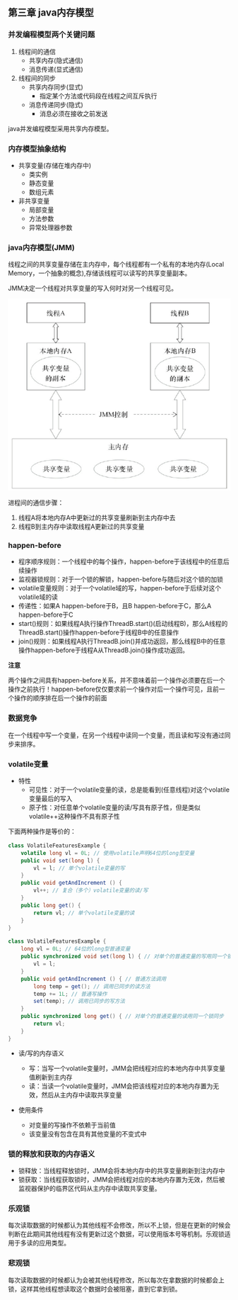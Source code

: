 ## 第三章 java内存模型

### 并发编程模型两个关键问题

1. 线程间的通信
   - 共享内存(隐式通信)
   - 消息传递(显式通信)
2. 线程间的同步
   - 共享内存同步(显式)
     - 指定某个方法或代码段在线程之间互斥执行
   - 消息传递同步(隐式)
     - 消息必须在接收之前发送

java并发编程模型采用共享内存模型。



### 内存模型抽象结构

- 共享变量(存储在堆内存中)
  - 类实例
  - 静态变量
  - 数组元素
- 非共享变量
  - 局部变量
  - 方法参数
  - 异常处理器参数

### java内存模型(JMM)

线程之间的共享变量存储在主内存中，每个线程都有一个私有的本地内存(Local Memory，一个抽象的概念),存储该线程可以读写的共享变量副本。

JMM决定一个线程对共享变量的写入何时对另一个线程可见。

![java内存模型抽象结构示意图](java内存模型抽象示意图.png)

进程间的通信步骤：

1. 线程A将本地内存A中更新过的共享变量刷新到主内存中去
2. 线程B到主内存中读取线程A更新过的共享变量



### happen-before

- 程序顺序规则：一个线程中的每个操作，happen-before于该线程中的任意后续操作
- 监视器锁规则：对于一个锁的解锁，happen-before与随后对这个锁的加锁
- volatile变量规则：对于一个volatile域的写，happen-before于后续对这个volatile域的读
- 传递性：如果A happen-before于B，且B happen-before于C，那么A happen-before于C
- start()规则：如果线程A执行操作ThreadB.start()(启动线程B)，那么A线程的ThreadB.start()操作happen-before于线程B中的任意操作
- join()规则：如果线程A执行ThreadB.join()并成功返回，那么线程B中的任意操作happen-before于线程A从ThreadB.join()操作成功返回。

**注意**

两个操作之间具有happen-before关系，并不意味着前一个操作必须要在后一个操作之前执行！happen-before仅仅要求前一个操作对后一个操作可见，且前一个操作的顺序排在后一个操作的前面





### 数据竞争

在一个线程中写一个变量，在另一个线程中读同一个变量，而且读和写没有通过同步来排序。



### volatile变量

- 特性
  - 可见性：对于一个volatile变量的读，总是能看到(任意线程)对这个volatile变量最后的写入
  - 原子性：对任意单个volatile变量的读/写具有原子性，但是类似volatile++这种操作不具有原子性

下面两种操作是等价的：

```java
class VolatileFeaturesExample {
	volatile long vl = 0L; // 使用volatile声明64位的long型变量
	public void set(long l) {
		vl = l; // 单个volatile变量的写
	}
    public void getAndIncrement () {
    	vl++; // 复合（多个）volatile变量的读/写
    }
    public long get() {
    	return vl; // 单个volatile变量的读
    }
}
```

```java
class VolatileFeaturesExample {
    long vl = 0L; // 64位的long型普通变量
    public synchronized void set(long l) { // 对单个的普通变量的写用同一个锁同步
    	vl = l;
    }
    public void getAndIncrement () { // 普通方法调用
    	long temp = get(); // 调用已同步的读方法
    	temp += 1L; // 普通写操作
    	set(temp); // 调用已同步的写方法
    }
    public synchronized long get() { // 对单个的普通变量的读用同一个锁同步
    	return vl;
    }
}
```



- 读/写的内存语义

  - 写：当写一个volatile变量时，JMM会把线程对应的本地内存中共享变量值刷新到主内存
  - 读：当读一个volatile变量时，JMM会把该线程对应的本地内存置为无效，然后从主内存中读取共享变量
- 使用条件

  - 对变量的写操作不依赖于当前值
  - 该变量没有包含在具有其他变量的不变式中

### 锁的释放和获取的内存语义

- 锁释放：当线程释放锁时，JMM会将本地内存中的共享变量刷新到注内存中
- 锁获取：当线程获取锁时，JMM会把线程对应的本地内存置为无效，然后被监视器保护的临界区代码从主内存中读取共享变量。

### 乐观锁

​	每次读取数据的时候都认为其他线程不会修改，所以不上锁，但是在更新的时候会判断在此期间其他线程有没有更新过这个数据，可以使用版本号等机制。乐观锁适用于多读的应用类型。

### 悲观锁

​	每次读取数据的时候都认为会被其他线程修改，所以每次在拿数据的时候都会上锁，这样其他线程想读取这个数据时会被阻塞，直到它拿到锁。

